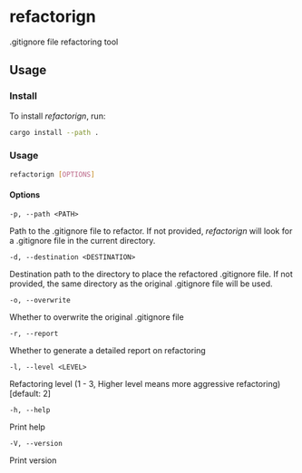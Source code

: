 # refactorign

.gitignore file refactoring tool

## Usage

### Install

To install *refactorign*, run:
```bash
cargo install --path .
``` 

### Usage
```bash
refactorign [OPTIONS]
```

#### Options
`-p, --path <PATH>`

Path to the .gitignore file to refactor.
If not provided, *refactorign* will look for a .gitignore file in the current directory.

`-d, --destination <DESTINATION>`

Destination path to the directory to place the refactored .gitignore file.
If not provided, the same directory as the original .gitignore file will be used.

`-o, --overwrite`

Whether to overwrite the original .gitignore file

`-r, --report`

Whether to generate a detailed report on refactoring

`-l, --level <LEVEL>`

Refactoring level (1 - 3, Higher level means more aggressive refactoring) [default: 2]

`-h, --help`

Print help

`-V, --version`

Print version